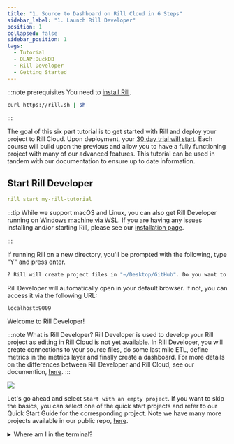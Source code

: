 ```yaml
---
title: "1. Source to Dashboard on Rill Cloud in 6 Steps"
sidebar_label: "1. Launch Rill Developer"
position: 1
collapsed: false
sidebar_position: 1
tags:
  - Tutorial
  - OLAP:DuckDB
  - Rill Developer
  - Getting Started
---
```

:::note prerequisites
You need to [install Rill](https://docs.rilldata.com/home/install). 

```bash
curl https://rill.sh | sh
```

:::

The goal of this six part tutorial is to get started with Rill and deploy your project to Rill Cloud. Upon deployment, your [30 day 
trial will start](/other/account-management/billing#trial-plan). Each course will build upon the previous and allow you to have a fully functioning project with many of our advanced features. This tutorial can be used in tandem with our documentation to ensure up to date information.


## Start Rill Developer

```yaml
rill start my-rill-tutorial
```

:::tip
While we support macOS and Linux, you can also get Rill Developer running on [Windows machine via WSL](https://docs.rilldata.com/home/install#rill-on-windows-using-wsl). If you are having any issues installing and/or starting Rill, please see our [installation page](https://docs.rilldata.com/home/install). 

:::



If running Rill on a new directory, you'll be prompted with the following, type "Y" and press enter. 

```bash
? Rill will create project files in "~/Desktop/GitHub". Do you want to continue? (Y/n) 

```

Rill Developer will automatically open in your default browser. If not, you can access it via the following URL:

```
localhost:9009
``` 

Welcome to Rill Developer!

:::note What is Rill Developer? 
Rill Developer is used to develop your Rill project as editing in Rill Cloud is not yet available. In Rill Developer, you will create connections to your source files, do some last mile ETL, define metrics in the metrics layer and finally create a dashboard. For more details on the differences between Rill Developer and Rill Cloud, see our documention, [here](/concepts/developerVsCloud.md).
:::

<img src = '/img/tutorials/rill_basics/new-rill-project.png' class='rounded-gif' />
<br />

Let's go ahead and select `Start with an empty project`. If you want to skip the basics, you can select one of the quick start projects and refer to our Quick Start Guide for the corresponding project. Note we have many more projects available in our public repo, [here](https://github.com/rilldata/rill-examples).

<details>
  <summary>Where am I in the terminal?</summary>
  
    You can use the `pwd` command to see which directory in the terminal you are. <br />
    If this is not where you'd like to make the directory use the `cd` command to change directories.

</details>


